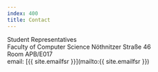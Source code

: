 ```yaml
---
index: 400
title: Contact
---
```


Student Representatives  
Faculty of Computer Science 
Nöthnitzer Straße 46  
Room APB/E017  
email: [{{ site.emailfsr }}](mailto:{{ site.emailfsr }})
